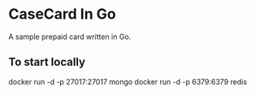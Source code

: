 # CaseCard In Go

A sample prepaid card written in Go.

## To start locally

docker run -d -p 27017:27017 mongo
docker run -d -p 6379:6379 redis